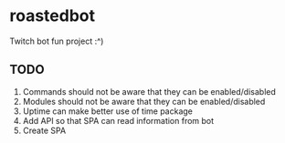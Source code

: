 # roastedbot

Twitch bot fun project :^)

## TODO

1. Commands should not be aware that they can be enabled/disabled
2. Modules should not be aware that they can be enabled/disabled
3. Uptime can make better use of time package
4. Add API so that SPA can read information from bot
5. Create SPA
